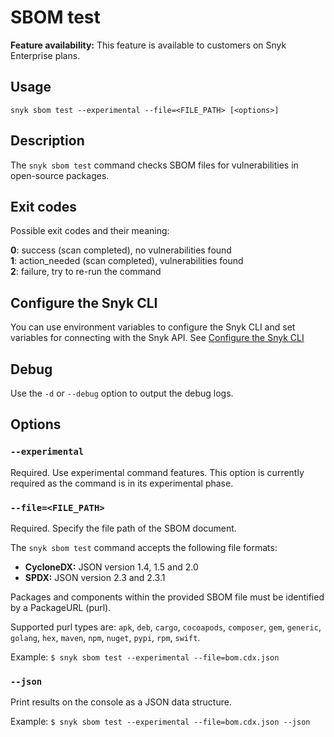 # SBOM test

**Feature availability:** This feature is available to customers on Snyk Enterprise plans.

## Usage

`snyk sbom test --experimental --file=<FILE_PATH> [<options>]`

## Description

The `snyk sbom test` command checks SBOM files for vulnerabilities in open-source packages.

## Exit codes

Possible exit codes and their meaning:

**0**: success (scan completed), no vulnerabilities found\
**1**: action_needed (scan completed), vulnerabilities found\
**2**: failure, try to re-run the command

## Configure the Snyk CLI

You can use environment variables to configure the Snyk CLI and set variables for connecting with the Snyk API. See [Configure the Snyk CLI](https://docs.snyk.io/snyk-cli/configure-the-snyk-cli)

## Debug

Use the `-d` or `--debug` option to output the debug logs.

## Options

### `--experimental`

Required. Use experimental command features. This option is currently required as the command is in its experimental phase.

### `--file=<FILE_PATH>`

Required. Specify the file path of the SBOM document.

The `snyk sbom test` command accepts the following file formats:

- **CycloneDX:** JSON version 1.4, 1.5 and 2.0
- **SPDX:** JSON version 2.3 and 2.3.1

Packages and components within the provided SBOM file must be identified by a PackageURL (purl).

Supported purl types are: `apk`, `deb`, `cargo`, `cocoapods`, `composer`, `gem`, `generic`, `golang`, `hex`, `maven`, `npm`, `nuget`, `pypi`, `rpm`, `swift`.

Example: `$ snyk sbom test --experimental --file=bom.cdx.json`

### `--json`

Print results on the console as a JSON data structure.

Example: `$ snyk sbom test --experimental --file=bom.cdx.json --json`
